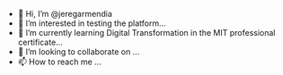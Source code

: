 - 👋 Hi, I’m @jeregarmendia
- 👀 I’m interested in testing the platform...
- 🌱 I’m currently learning Digital Transformation in the MIT professional certificate...
- 💞️ I’m looking to collaborate on ...
- 📫 How to reach me ...

<!---
jeregarmendia/jeregarmendia is a ✨ special ✨ repository because its `README.md` (this file) appears on your GitHub profile.
You can click the Preview link to take a look at your changes.
--->
